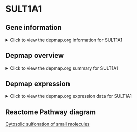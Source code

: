 <h1>SULT1A1</h1>

<h2>Gene information</h2>
<details>
  <summary>Click to view the depmap.org information for SULT1A1</summary>
  <iframe src="https://depmap.org/portal/gene/SULT1A1?tab=about" style="border:none;width:100%;height:800px"></iframe>
</details>

<h2>Depmap overview</h2>
<details>
  <summary>Click to view the depmap.org summary for SULT1A1</summary>
  <iframe src="https://depmap.org/portal/gene/SULT1A1?tab=overview" style="border:none;width:100%;height:800px"></iframe>
</details>

<h2>Depmap expression</h2>
<details>
  <summary>Click to view the depmap.org expression data for SULT1A1</summary>
  <iframe src="https://depmap.org/portal/gene/SULT1A1?tab=characterization" style="border:none;width:100%;height:800px"></iframe>
</details>



<h2>Reactome Pathway diagram</h2>
<a href="https://reactome.org/PathwayBrowser/#/R-HSA-156584" target="_BLANK">Cytosolic sulfonation of small molecules</a>



